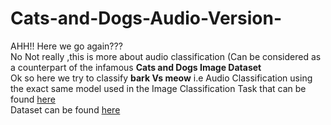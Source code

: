 # Cats-and-Dogs-Audio-Version-
AHH!! Here we go again???<br> No Not really ,this is more about audio classification (Can be considered as a counterpart of the infamous **Cats and Dogs Image Dataset**<br>
Ok so here we try to classify **bark Vs meow** i.e Audio Classification using the exact same model used in the Image Classification Task that can be found [here](https://github.com/So-ham/Cats-and-Dogs)<br>
Dataset can be found  [here](https://www.kaggle.com/mmoreaux/audio-cats-and-dogs)
